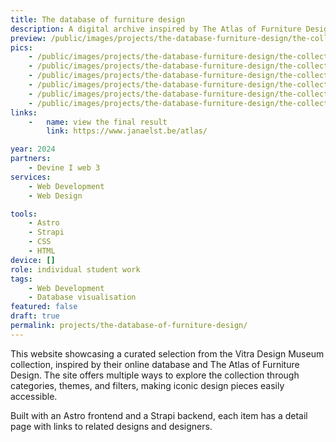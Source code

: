 ```yaml
---
title: The database of furniture design
description: A digital archive inspired by The Atlas of Furniture Design, offering an interactive exploration of the Vitra Design Museum collection. Through structured categories and dynamic filters, users navigate iconic design pieces and discover their histories.
preview: /public/images/projects/the-database-furniture-design/the-collector-1.jpeg
pics:
    - /public/images/projects/the-database-furniture-design/the-collector-2.jpeg
    - /public/images/projects/the-database-furniture-design/the-collector-1.jpeg
    - /public/images/projects/the-database-furniture-design/the-collector-3.jpeg
    - /public/images/projects/the-database-furniture-design/the-collector-4.jpeg
    - /public/images/projects/the-database-furniture-design/the-collector-5.jpeg
    - /public/images/projects/the-database-furniture-design/the-collector-6.jpeg
links:
    -   name: view the final result
        link: https://www.janaelst.be/atlas/

year: 2024
partners:
    - Devine I web 3
services:
    - Web Development
    - Web Design

tools:
    - Astro
    - Strapi
    - CSS
    - HTML
device: []
role: individual student work
tags:
    - Web Development
    - Database visualisation
featured: false
draft: true
permalink: projects/the-database-of-furniture-design/
---
```

This website showcasing a curated selection from the Vitra Design Museum collection, inspired by their online database and The Atlas of Furniture Design. The site offers multiple ways to explore the collection through categories, themes, and filters, making iconic design pieces easily accessible.

Built with an Astro frontend and a Strapi backend, each item has a detail page with links to related designs and designers.
